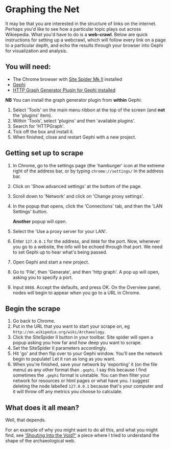 # Graphing the Net

It may be that you are interested in the structure of links on the internet. Perhaps you'd like to see how a particular topic plays out across Wikiepedia. What you'd have to do is a **web-crawl**. Below are quick instructions for setting up a webcrawl, which will follow every link on a page to a particular depth, and echo the results through your browser into Gephi for visualization and analysis.

## You will need:

+ The Chrome browser with [Site Spider Mk II](https://chrome.google.com/webstore/detail/site-spider-mark-ii/gedjofgioahckekhpgknhchelbpdogok) installed
+ [Gephi](http://gephi.org)
+ [HTTP Graph Generator Plugin for Gephi installed](https://gephi.org/plugins/#/plugin/httpgraph)

**NB** You can install the graph generator plugin from **within** Gephi:

1. Select 'Tools' on the main menu ribbon at the top of the screen (and **not** the 'plugins' item).
2. Within 'Tools', select 'plugins' and then 'available plugins'.
3. Search for 'HTTPGraph'.
4. Tick off the box and install it. 
5. When finished, close and restart Gephi with a new project.

## Getting set up to scrape

1. In Chrome, go to the settings page (the 'hamburger' icon at the extreme right of the address bar, or by typing ```chrome://settings/``` in the address bar. 

2. Click on 'Show advanced settings' at the bottom of the page.

3. Scroll down to 'Network' and click on 'Change proxy settings'. 

4. In the popup that opens, click the 'Connections' tab, and then the 'LAN Settings' button. 

    **Another** popup will open. 

5. Select the 'Use a proxy server for your LAN'. 

6. Enter ```127.0.0.1``` for the address, and ```8088``` for the port. Now, whenever you go to a website, the info will be echoed through that port. We need to set Gephi up to hear what's being passed.

7. Open Gephi and start a new project. 

8. Go to 'File', then 'Generate', and then 'http graph'. A pop up will open, asking you to specify a port. 

9. Input ```8088```. Accept the defaults, and press OK. On the Overview panel, nodes will begin to appear when you go to a URL in Chrome. 

## Begin the scrape

1. Go back to Chrome. 
2. Put in the URL that you want to start your scrape on, eg ```http://en.wikipedia.org/wiki/Archaeology```.
3. Click the SiteSpider II button in your toolbar. Site spider will open a popup asking you how far and how deep you want to scrape. 
4. Set the SiteSpider II parameters accordingly. 
5. Hit 'go' and then flip over to your Gephi window. You'll see the network begin to populate! Let it run as long as you want. 
6. When you're finished, save your network by 'exporting' it (on the file menu) as any other format than `.gephi`. I say this because I find sometimes the `.gephi` format is unstable. You can then filter your network for resources or html pages or what have you. I suggest deleting the node labelled `127.0.0.1` because that's your computer and it will throw off any metrics you choose to calculate. 

## What does it all mean?

Well, that depends.

For an example of why you might want to do all this, and what you might find, see ['Shouting Into the Void?'](http://electricarchaeology.ca/2014/05/01/shouting-into-the-void/) a piece where I tried to understand the shape of the archaeological web.
